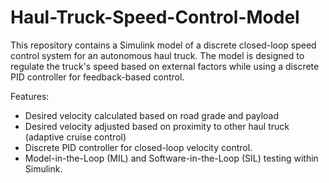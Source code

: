 # Haul-Truck-Speed-Control-Model

This repository contains a Simulink model of a discrete closed-loop speed control system for an autonomous haul truck. The model is designed to regulate the truck's speed based on external factors while using a discrete PID controller for feedback-based control.

Features:
- Desired velocity calculated based on road grade and payload
- Desired velocity adjusted based on proximity to other haul truck (adaptive cruise control)
- Discrete PID controller for closed-loop velocity control.
- Model-in-the-Loop (MIL) and Software-in-the-Loop (SIL) testing within Simulink.
